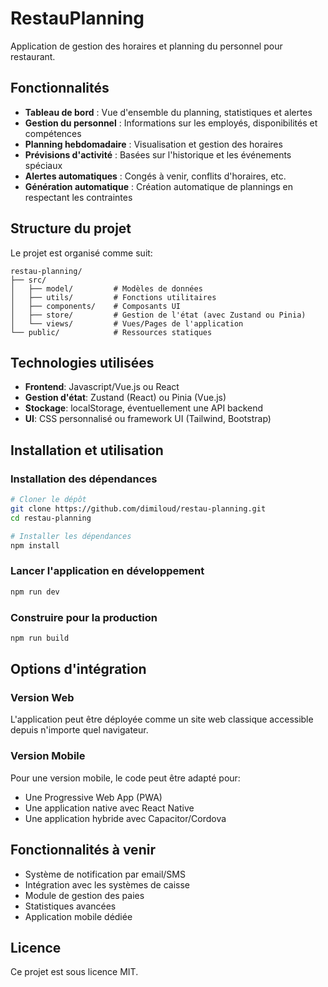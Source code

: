 # RestauPlanning

Application de gestion des horaires et planning du personnel pour restaurant.

## Fonctionnalités

- **Tableau de bord** : Vue d'ensemble du planning, statistiques et alertes
- **Gestion du personnel** : Informations sur les employés, disponibilités et compétences
- **Planning hebdomadaire** : Visualisation et gestion des horaires
- **Prévisions d'activité** : Basées sur l'historique et les événements spéciaux
- **Alertes automatiques** : Congés à venir, conflits d'horaires, etc.
- **Génération automatique** : Création automatique de plannings en respectant les contraintes

## Structure du projet

Le projet est organisé comme suit:

```
restau-planning/
├── src/
│   ├── model/         # Modèles de données
│   ├── utils/         # Fonctions utilitaires
│   ├── components/    # Composants UI
│   ├── store/         # Gestion de l'état (avec Zustand ou Pinia)
│   └── views/         # Vues/Pages de l'application
└── public/            # Ressources statiques
```

## Technologies utilisées

- **Frontend**: Javascript/Vue.js ou React
- **Gestion d'état**: Zustand (React) ou Pinia (Vue.js)
- **Stockage**: localStorage, éventuellement une API backend
- **UI**: CSS personnalisé ou framework UI (Tailwind, Bootstrap)

## Installation et utilisation

### Installation des dépendances

```bash
# Cloner le dépôt
git clone https://github.com/dimiloud/restau-planning.git
cd restau-planning

# Installer les dépendances
npm install
```

### Lancer l'application en développement

```bash
npm run dev
```

### Construire pour la production

```bash
npm run build
```

## Options d'intégration

### Version Web

L'application peut être déployée comme un site web classique accessible depuis n'importe quel navigateur.

### Version Mobile

Pour une version mobile, le code peut être adapté pour:
- Une Progressive Web App (PWA)
- Une application native avec React Native
- Une application hybride avec Capacitor/Cordova

## Fonctionnalités à venir

- Système de notification par email/SMS
- Intégration avec les systèmes de caisse
- Module de gestion des paies
- Statistiques avancées
- Application mobile dédiée

## Licence

Ce projet est sous licence MIT.
